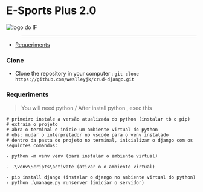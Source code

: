 # E-Sports Plus 2.0
<img src="https://user-images.githubusercontent.com/57967369/124367409-4984a180-dc2d-11eb-919b-060378084a84.png" alt ="logo do IF"></a>
> -------------------------------------------------
- [Requeriments](#Requeriments)

### Clone
- Clone the repository in your computer : ```git clone https://github.com/weslleyjk/crud-django.git ```

### Requeriments

> You will need python / After install python , exec this 
```
# primeiro instale a versão atualizada do python (instalar tb o pip)
# extraia o projeto 
# abra o terminal e inicie um ambiente virtual do python
# obs: mudar o interpretador no vscode para o venv instalado
# dentro da pasta do projeto no terminal, inicializar o django com os seguintes comandos:

- python -m venv venv (para instalar o ambiente virtual)

- .\venv\Scripts\activate (ativar o o ambiente virtual)

- pip install django (instalar o django no ambiente virtual do python)
- python .\manage.py runserver (iniciar o servidor)
```


